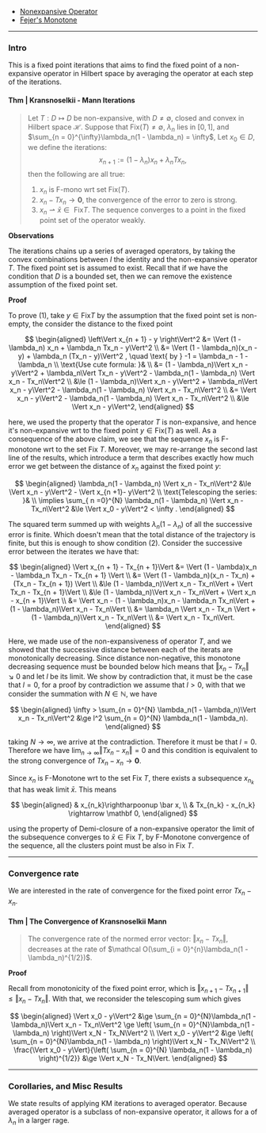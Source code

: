 - [Nonexpansive Operator](Lipschitz%20Operator%20in%20Hilbert%20Space.md)
- [Fejer's Monotone](Fejer's%20Monotone.md)


---
### **Intro**

This is a fixed point iterations that aims to find the fixed point of a non-expansive operator in Hilbert space by averaging the operator at each step of the iterations. 


#### **Thm | Kransnoselkii - Mann Iterations**
> Let $T: D \mapsto D$ be non-expansive, with $D \neq \emptyset$, closed and convex in Hilbert space $\mathcal H$. 
> Suppose that $\text{Fix}(T) \neq \emptyset$, $\lambda_n$ lies in $[0, 1]$, and $\sum_{n = 0}^{\infty}\lambda_n(1 - \lambda_n) = \infty$, Let $x_0 \in D$, we define the iterations: 
> $$ x_{n + 1} := (1 - \lambda_n)x_n + \lambda_n Tx_n, $$
> then the following are all true: 
> 1. $x_n$ is F-mono wrt set $\text{Fix}(T)$. 
> 2. $x_n - Tx_n \rightarrow \mathbf 0$, the convergence of the error to zero is strong. 
> 3. $x_n \rightharpoonup \bar x \in \text{ Fix}T$. The sequence converges to a point in the fixed point set of the operator weakly. 

**Observations**

The iterations chains up a series of averaged operators,  by taking the convex combinations between $I$  the identity and the non-expansive operator $T$. 
The fixed point set is assumed to exist. 
Recall that if we have the condition that $D$ is a bounded set, then we can remove the existence assumption of the fixed point set. 


**Proof**

To prove (1), take $y \in \text{Fix} T$ by the assumption that the fixed point set is non-empty, the consider the distance to the fixed point 

$$
\begin{aligned}
    \left\Vert
         x_{n + 1} - y
    \right\Vert^2
    &=  \Vert (1 - \lambda_n) x_n + \lambda_n Tx_n - y\Vert^2
    \\
    &= \Vert (1 - \lambda_n)(x_n - y) + \lambda_n (Tx_n - y)\Vert^2 , \quad \text{ by } -1 = \lambda_n - 1 - \lambda_n
    \\
    \text{Use cute formula: }& 
    \\
    &= 
    (1 - \lambda_n)\Vert x_n - y\Vert^2 + \lambda_n\Vert Tx_n - y\Vert^2
    - \lambda_n(1 - \lambda_n) \Vert x_n - Tx_n\Vert^2 
    \\
    &\le 
    (1 - \lambda_n)\Vert x_n - y\Vert^2
    + 
    \lambda_n\Vert x_n - y\Vert^2
    - \lambda_n(1 - \lambda_n) \Vert x_n - Tx_n\Vert^2 
    \\
    &= 
    \Vert x_n - y\Vert^2
    - \lambda_n(1 - \lambda_n) \Vert x_n - Tx_n\Vert^2 
    \\
    &\le \Vert x_n - y\Vert^2, 
\end{aligned}
$$

here, we used the property that the operator $T$ is non-expansive, and hence it's non-expansive wrt to the fixed point $y \in \text{Fix}(T)$ as well. 
As a consequence of the above claim, we see that the sequence $x_n$ is F-monotone wrt to the set $\text{Fix } T$. 
Moreover, we may re-arrange the second last line of the results, which introduce a term that describes exactly how much error we get between the distance of $x_n$ against the fixed point $y$: 

$$
\begin{aligned}
    \lambda_n(1 - \lambda_n) \Vert x_n - Tx_n\Vert^2 &\le 
    \Vert x_n - y\Vert^2  - \Vert x_{n +1}- y\Vert^2
    \\
    \text{Telescoping the series: }&
    \\
    \implies 
    \sum_{ n =0}^{N} \lambda_n(1 - \lambda_n) 
    \Vert x_n - Tx_n\Vert^2
    &\le 
    \Vert x_0 - y\Vert^2 
    < \infty .
\end{aligned}
$$

The squared term summed up with weights $\lambda_n (1 - \lambda_n)$ of all the successive error is finite. 
Which doesn't mean that the total distance of the trajectory is finite, but this is enough to show condition (2). 
Consider the successive error between the iterates we have that: 

$$
\begin{aligned}
    \Vert x_{n + 1} - Tx_{n + 1}\Vert 
    &= 
    \Vert 
        (1 - \lambda)x_n - \lambda_n Tx_n - Tx_{n + 1}
    \Vert
    \\
    &= 
    \Vert 
        (1 - \lambda_n)(x_n - Tx_n) + (Tx_n - Tx_{n + 1})
    \Vert
    \\
    &\le 
    (1 - \lambda_n)\Vert x_n - Tx_n\Vert + \Vert Tx_n - Tx_{n + 1}\Vert
    \\
    &\le 
    (1 - \lambda_n)\Vert x_n - Tx_n\Vert + \Vert x_n - x_{n + 1}\Vert
    \\
    &= 
    \Vert x_n - (1 - \lambda_n)x_n - \lambda_n Tx_n\Vert 
    + 
    (1 - \lambda_n)\Vert x_n - Tx_n\Vert
    \\
    &= 
    \lambda_n \Vert x_n - Tx_n \Vert + (1 - \lambda_n)\Vert x_n - Tx_n\Vert
    \\
    &= \Vert x_n - Tx_n\Vert. 
\end{aligned}
$$

Here, we made use of the non-expansiveness of operator $T$, and we showed that the successive distance between each of the iterats are monotonically decreasing. 
Since distance non-negative, this monotone decreasing sequence must be bounded below hich means that $\Vert x_n - Tx_n\Vert\searrow 0$ and let $l$ be its limit. 
We show by contradiction that, it must be the case that $l = 0$, for a proof by contradiction we assume that $l > 0$, with that we consider the summation with $N \in \mathbb N$, we have 

$$
\begin{aligned}
    \infty > \sum_{n = 0}^{N} \lambda_n(1 - \lambda_n)\Vert x_n  - Tx_n\Vert^2 
    &\ge 
    l^2 \sum_{n = 0}^{N} \lambda_n(1 - \lambda_n). 
\end{aligned}
$$

taking $N \rightarrow \infty$, we arrive at the contradiction. 
Therefore it must be that $l = 0$.
Therefore we have $\lim_{n\rightarrow \infty} \Vert Tx_n - x_n\Vert = 0$ and this condition is equivalent to the strong convergence of $Tx_n - x_n \rightarrow \mathbf 0$. 

Since $x_n$ is F-Monotone wrt to the set $\text{Fix }T$, there exists a subsequence $x_{n_k}$ that has weak limit $\bar x$. 
This means 

$$
\begin{aligned}
    & x_{n_k}\rightharpoonup \bar x, 
    \\
    & Tx_{n_k} - x_{n_k} \rightarrow \mathbf 0, 
\end{aligned}
$$

using the property of Demi-closure of a non-expansive operator the limit of the subsequence converges to $\bar x \in \text{Fix } T$, by F-Monotone convergence of the sequence, all the clusters point must be also in $\text{Fix }T$. 


---
### **Convergence rate**

We are interested in the rate of convergence for the fixed point error $Tx_n - x_n$. 

#### **Thm | The Convergence of Kransnoselkii Mann**
> The convergence rate of the normed error vector: $\Vert x_n - Tx_n\Vert$, decreases at the rate of $\mathcal O(\sum_{i = 0}^{n}\lambda_n(1 - \lambda_n)^{1/2})$. 


**Proof**

Recall from monotonicity of the fixed point error, which is $\Vert x_{n + 1} - Tx_{n + 1}\Vert \le \Vert x_n - Tx_n\Vert$. 
With that, we reconsider the telescoping sum which gives 

$$
\begin{aligned}
    \Vert x_0 - y\Vert^2 
    &\ge 
    \sum_{n = 0}^{N}\lambda_n(1 - \lambda_n)\Vert x_n - Tx_n\Vert^2
    \ge 
    \left(
        \sum_{n = 0}^{N}\lambda_n(1 - \lambda_n)
    \right)\Vert x_N  - Tx_N\Vert^2
    \\
    \Vert x_0 - y\Vert^2
    &\ge 
    \left(
        \sum_{n = 0}^{N}\lambda_n(1 - \lambda_n)
    \right)\Vert x_N  - Tx_N\Vert^2
    \\
    \frac{\Vert x_0 - y\Vert}{\left(
        \sum_{n = 0}^{N} \lambda_n(1 - \lambda_n)
    \right)^{1/2}} &\ge 
    \Vert x_N - Tx_N\Vert. 
\end{aligned}
$$


---
### **Corollaries, and Misc Results**

We state results of applying KM iterations to averaged operator. 
Because averaged operator is a subclass of non-expansive operator, it allows for a of $\lambda_n$ in a larger rage. 